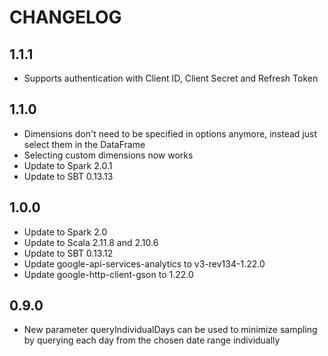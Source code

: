 CHANGELOG
=========
1.1.1
-----
* Supports authentication with Client ID, Client Secret and Refresh Token

1.1.0
-----
* Dimensions don't need to be specified in options anymore, instead just select them in the DataFrame
* Selecting custom dimensions now works
* Update to Spark 2.0.1
* Update to SBT 0.13.13

1.0.0
-----
* Update to Spark 2.0
* Update to Scala 2.11.8 and 2.10.6
* Update to SBT 0.13.12
* Update google-api-services-analytics to v3-rev134-1.22.0
* Update google-http-client-gson to 1.22.0

0.9.0
-----
* New parameter queryIndividualDays can be used to minimize sampling by querying each day from the chosen date range individually
